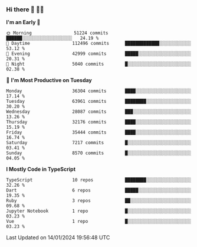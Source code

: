 ### Hi there 👋 🧑‍💻



<!--START_SECTION:waka-->
**I'm an Early 🐤** 

```text
🌞 Morning                51224 commits       ██████░░░░░░░░░░░░░░░░░░░   24.19 % 
🌆 Daytime                112496 commits      █████████████░░░░░░░░░░░░   53.12 % 
🌃 Evening                42999 commits       █████░░░░░░░░░░░░░░░░░░░░   20.31 % 
🌙 Night                  5040 commits        █░░░░░░░░░░░░░░░░░░░░░░░░   02.38 % 
```
📅 **I'm Most Productive on Tuesday** 

```text
Monday                   36304 commits       ████░░░░░░░░░░░░░░░░░░░░░   17.14 % 
Tuesday                  63961 commits       ████████░░░░░░░░░░░░░░░░░   30.20 % 
Wednesday                28087 commits       ███░░░░░░░░░░░░░░░░░░░░░░   13.26 % 
Thursday                 32176 commits       ████░░░░░░░░░░░░░░░░░░░░░   15.19 % 
Friday                   35444 commits       ████░░░░░░░░░░░░░░░░░░░░░   16.74 % 
Saturday                 7217 commits        █░░░░░░░░░░░░░░░░░░░░░░░░   03.41 % 
Sunday                   8570 commits        █░░░░░░░░░░░░░░░░░░░░░░░░   04.05 % 
```


**I Mostly Code in TypeScript** 

```text
TypeScript               10 repos            ████████░░░░░░░░░░░░░░░░░   32.26 % 
Dart                     6 repos             █████░░░░░░░░░░░░░░░░░░░░   19.35 % 
Ruby                     3 repos             ██░░░░░░░░░░░░░░░░░░░░░░░   09.68 % 
Jupyter Notebook         1 repo              █░░░░░░░░░░░░░░░░░░░░░░░░   03.23 % 
Vue                      1 repo              █░░░░░░░░░░░░░░░░░░░░░░░░   03.23 % 
```




 Last Updated on 14/01/2024 19:56:48 UTC
<!--END_SECTION:waka-->


